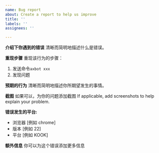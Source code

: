 ```yaml
---
name: Bug report
about: Create a report to help us improve
title: ''
labels: ''
assignees: ''

---
```


**介绍下你遇到的错误**
清晰而简明地描述什么是错误。

**重现步骤**
重现该行为的步骤：
1. 发送命令`axbot xxx`
2. 发现问题

**预期的行为**
清晰而简明地描述你所期望发生的事情。

**截图**
如果可以，为你的问题添加截图
If applicable, add screenshots to help explain your problem.

**错误发生的平台:**
 - 浏览器 [例如 chrome]
 - 版本 [例如 22]
 - 平台 [例如 KOOK]

**额外信息**
你可以为这个错误添加更多信息
